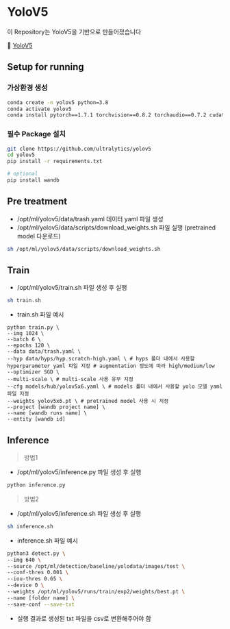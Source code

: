 # YoloV5
이 Repository는 YoloV5을 기반으로 만들어졌습니다

📗 [YoloV5](https://github.com/ultralytics/yolov5)   

## **Setup for running**
### **가상환경 생성**
```bash
conda create -n yolov5 python=3.8
conda activate yolov5
conda install pytorch==1.7.1 torchvision==0.8.2 torchaudio==0.7.2 cudatoolkit=11.0 -c pytorch
``` 

### **필수 Package 설치**
```bash
git clone https://github.com/ultralytics/yolov5
cd yolov5
pip install -r requirements.txt

# optional 
pip install wandb
```

## **Pre treatment**  
- /opt/ml/yolov5/data/trash.yaml 데이터 yaml 파일 생성 
- /opt/ml/yolov5/data/scripts/download_weights.sh 파일 실행 (pretrained model 다운로드)
```bash
sh /opt/ml/yolov5/data/scripts/download_weights.sh
```

## **Train** 
- /opt/ml/yolov5/train.sh 파일 생성 후 실행
```bash
sh train.sh
```

- train.sh 파일 예시
```
python train.py \
--img 1024 \
--batch 6 \
--epochs 120 \
--data data/trash.yaml \
--hyp data/hyps/hyp.scratch-high.yaml \ # hyps 폴더 내에서 사용할 hyperparameter yaml 파일 지정 # augmentation 정도에 따라 high/medium/low 
--optimizer SGD \
--multi-scale \ # multi-scale 사용 유무 지정
--cfg models/hub/yolov5x6.yaml \ # models 폴더 내에서 사용할 yolo 모델 yaml 파일 지정
--weights yolov5x6.pt \ # pretrained model 사용 시 지정 
--project [wandb project name] \
--name [wandb runs name] \
--entity [wandb id]
```

## **Inference**
> 방법1
- /opt/ml/yolov5/inference.py 파일 생성 후 실행
```bash
python inference.py
```

> 방법2
- /opt/ml/yolov5/inference.sh 파일 생성 후 실행
```bash
sh inference.sh
```
- inference.sh 파일 예시
```bash
python3 detect.py \
--img 640 \
--source /opt/ml/detection/baseline/yolodata/images/test \
--conf-thres 0.001 \
--iou-thres 0.65 \
--device 0 \
--weights /opt/ml/yolov5/runs/train/exp2/weights/best.pt \
--name [folder name] \
--save-conf --save-txt
```
- 실행 결과로 생성된 txt 파일을 csv로 변환해주어야 함
